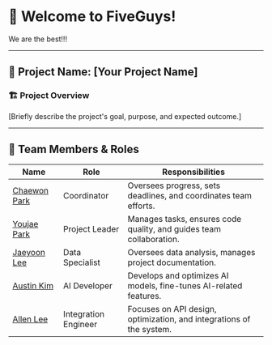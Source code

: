 # 👋 Welcome to FiveGuys! 
We are the best!!!

---
## 📢 Project Name: [Your Project Name]

### 🏗 Project Overview
[Briefly describe the project's goal, purpose, and expected outcome.]

---

## 👥 Team Members & Roles

| Name        | Role              | Responsibilities |
|------------|----------------|----------------|
| [Chaewon Park](https://github.com/chaewon611) | Coordinator | Oversees progress, sets deadlines, and coordinates team efforts. |
| [Youjae Park](https://github.com/youjaepark) | Project Leader | Manages tasks, ensures code quality, and guides team collaboration. |
| [Jaeyoon Lee](https://github.com/Jaeyoon23) | Data Specialist  | Oversees data analysis, manages project documentation. |
| [Austin Kim](https://github.com/ak3123) | AI Developer | Develops and optimizes AI models, fine-tunes AI-related features.|
| [Allen Lee](https://github.com/dbwns1019) | Integration Engineer  | Focuses on API design, optimization, and integrations of the system. |
